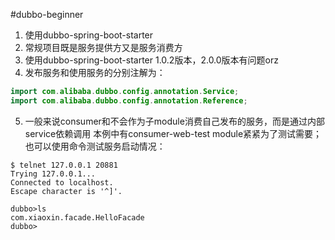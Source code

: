 #dubbo-beginner
1. 使用dubbo-spring-boot-starter
2. 常规项目既是服务提供方又是服务消费方
3. 使用dubbo-spring-boot-starter 1.0.2版本，2.0.0版本有问题orz
4. 发布服务和使用服务的分别注解为：
```java
import com.alibaba.dubbo.config.annotation.Service;
import com.alibaba.dubbo.config.annotation.Reference;
```
5. 一般来说consumer和不会作为子module消费自己发布的服务，而是通过内部service依赖调用
本例中有consumer-web-test module紧紧为了测试需要；
也可以使用命令测试服务启动情况：
```
$ telnet 127.0.0.1 20881
Trying 127.0.0.1...
Connected to localhost.
Escape character is '^]'.

dubbo>ls
com.xiaoxin.facade.HelloFacade
dubbo>

```
